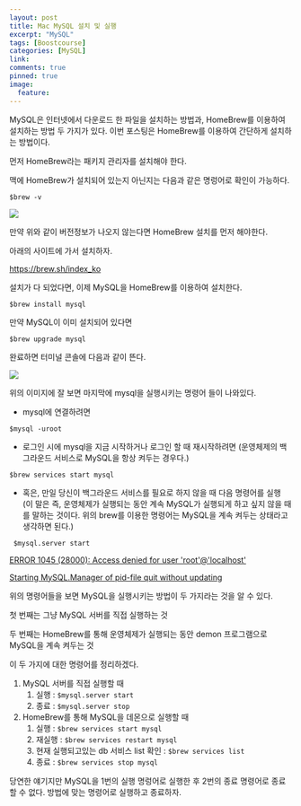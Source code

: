 ```yaml
---
layout: post
title: Mac MySQL 설치 및 실행
excerpt: "MySQL"
tags: [Boostcourse]
categories: [MySQL]
link:
comments: true
pinned: true
image:
  feature:
---
```




MySQL은 인터넷에서 다운로드 한 파일을 설치하는 방법과, HomeBrew를 이용하여 설치하는 방법 두 가지가 있다. 이번 포스팅은 HomeBrew를 이용하여 간단하게 설치하는 방법이다.



먼저 HomeBrew라는 패키지 관리자를 설치해야 한다.

맥에 HomeBrew가 설치되어 있는지 아닌지는 다음과 같은 명렁어로 확인이 가능하다.

```$brew -v```



![](/img/mysqlinstall_2.png)



만약 위와 같이 버전정보가 나오지 않는다면 HomeBrew 설치를 먼저 해야한다.

아래의 사이트에 가서 설치하자.

https://brew.sh/index_ko



설치가 다 되었다면, 이제 MySQL을 HomeBrew를 이용하여 설치한다.

```$brew install mysql```

만약 MySQL이 이미 설치되어 있다면 

```$brew upgrade mysql```

완료하면 터미널 콘솔에 다음과 같이 뜬다.

![](/img/mysqlinstall_1.png)

위의 이미지에 잘 보면 마지막에 mysql을 실행시키는 명령어 들이 나와있다.

* mysql에 연결하려면 

```$mysql -uroot```

* 로그인 시에 mysql을 지금 시작하거나 로그인 할 때 재시작하려면 (운영체제의 백그라운드 서비스로 MySQL을 항상 켜두는 경우다.)

```$brew services start mysql```

* 혹은, 만일 당신이 백그라운드 서비스를 필요로 하지 않을 때 다음 명령어를 실행 (이 말은 즉, 운영체제가 실행되는 동안 계속 MySQL가 실행되게 하고 싶지 않을 때를 말하는 것이다. 위의 brew를 이용한 명령어는 MySQL을 계속 켜두는 상태라고 생각하면 된다.)

``` $mysql.server start```



[ERROR 1045 (28000): Access denied for user 'root'@'localhost'](#)

[Starting MySQL.Manager of pid-file quit without updating](#)



위의 명령어들을 보면 MySQL을 실행시키는 방법이 두 가지라는 것을 알 수 있다.

첫 번째는 그냥 MySQL 서버를 직접 실행하는 것

두 번째는 HomeBrew를 통해 운영체제가 실행되는 동안 demon 프로그램으로 MySQL을 계속 켜두는 것

이 두 가지에 대한 명령어를 정리하겠다.



1. MySQL 서버를 직접 실행할 때
   1. 실행 : ```$mysql.server start```
   2. 종료 : ```$mysql.server stop```
2. HomeBrew를 통해 MySQL을 데몬으로 실행할 때
   1. 실행 : ```$brew services start mysql```
   2. 재실행 : ```$brew services restart mysql``` 
   3. 현재 실행되고있는 db 서비스 list 확인 : ```$brew services list```
   4. 종료 : ```$brew services stop mysql```



당연한 얘기지만 MySQL을 1번의 실행 명렁어로 실행한 후 2번의 종료 명령어로 종료할 수 없다. 방법에 맞는 명령어로 실행하고 종료하자.

